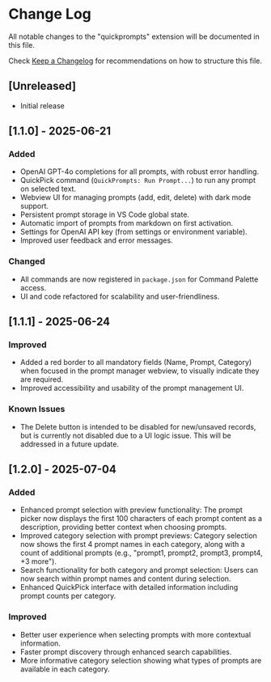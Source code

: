 # Change Log

All notable changes to the "quickprompts" extension will be documented in this file.

Check [Keep a Changelog](http://keepachangelog.com/) for recommendations on how to structure this file.

## [Unreleased]

- Initial release

## [1.1.0] - 2025-06-21
### Added
- OpenAI GPT-4o completions for all prompts, with robust error handling.
- QuickPick command (`QuickPrompts: Run Prompt...`) to run any prompt on selected text.
- Webview UI for managing prompts (add, edit, delete) with dark mode support.
- Persistent prompt storage in VS Code global state.
- Automatic import of prompts from markdown on first activation.
- Settings for OpenAI API key (from settings or environment variable).
- Improved user feedback and error messages.

### Changed
- All commands are now registered in `package.json` for Command Palette access.
- UI and code refactored for scalability and user-friendliness.

## [1.1.1] - 2025-06-24
### Improved
- Added a red border to all mandatory fields (Name, Prompt, Category) when focused in the prompt manager webview, to visually indicate they are required.
- Improved accessibility and usability of the prompt management UI.

### Known Issues
- The Delete button is intended to be disabled for new/unsaved records, but is currently not disabled due to a UI logic issue. This will be addressed in a future update.

## [1.2.0] - 2025-07-04
### Added
- Enhanced prompt selection with preview functionality: The prompt picker now displays the first 100 characters of each prompt content as a description, providing better context when choosing prompts.
- Improved category selection with prompt previews: Category selection now shows the first 4 prompt names in each category, along with a count of additional prompts (e.g., "prompt1, prompt2, prompt3, prompt4, +3 more").
- Search functionality for both category and prompt selection: Users can now search within prompt names and content during selection.
- Enhanced QuickPick interface with detailed information including prompt counts per category.

### Improved
- Better user experience when selecting prompts with more contextual information.
- Faster prompt discovery through enhanced search capabilities.
- More informative category selection showing what types of prompts are available in each category.